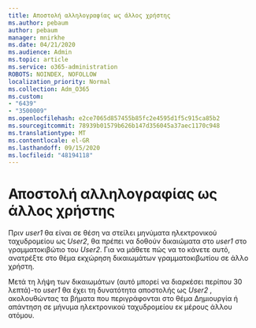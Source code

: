 ```yaml
---
title: Αποστολή αλληλογραφίας ως άλλος χρήστης
ms.author: pebaum
author: pebaum
manager: mnirkhe
ms.date: 04/21/2020
ms.audience: Admin
ms.topic: article
ms.service: o365-administration
ROBOTS: NOINDEX, NOFOLLOW
localization_priority: Normal
ms.collection: Adm_O365
ms.custom:
- "6439"
- "3500009"
ms.openlocfilehash: e2ce7065d857455b85fc2e4595d1f5c915ca85b2
ms.sourcegitcommit: 78939b01579b626b147d356045a37aec1170c948
ms.translationtype: MT
ms.contentlocale: el-GR
ms.lasthandoff: 09/15/2020
ms.locfileid: "48194118"
---
```

# <a name="sending-mail-as-another-user"></a>Αποστολή αλληλογραφίας ως άλλος χρήστης

Πριν *user1* θα είναι σε θέση να στείλει μηνύματα ηλεκτρονικού ταχυδρομείου ως *User2*, θα πρέπει να δοθούν δικαιώματα στο *user1* στο γραμματοκιβώτιο του *User2*. Για να μάθετε πώς να το κάνετε αυτό, ανατρέξτε στο θέμα εκχώρηση δικαιωμάτων γραμματοκιβωτίου σε άλλο χρήστη.

Μετά τη λήψη των δικαιωμάτων (αυτό μπορεί να διαρκέσει περίπου 30 λεπτά)-το *user1* θα έχει τη δυνατότητα αποστολής ως *User2* , ακολουθώντας τα βήματα που περιγράφονται στο θέμα Δημιουργία ή απάντηση σε μήνυμα ηλεκτρονικού ταχυδρομείου εκ μέρους άλλου ατόμου.
